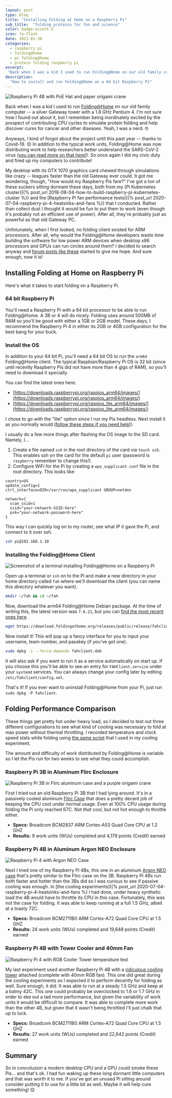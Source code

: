 ```yaml
---
layout: post
type: blog
title: "Installing Folding at Home on a Raspberry Pi"
sub_title:  "folding proteins for fun and science"
color: badge-accent-2
icon: fa-flask
date: 2021-01-30
categories:
  - raspberry pi
  - folding@home
  - pi folding@home
  - protein folding raspberry pi
excerpt:
 "Back when I was a kid I used to run Folding@Home on our old family computer -- a silver Gateway tower with a 1.8 GHz Pentium 4. I'm not sure how I found out about it, but I remember being inordinately excited by the prospect of contributing CPU cycles to simulate protein folding and help discover cures for cancer and other diseases. Today, you can buy a quad core Raspberry Pi that is more powerful than that Gateway for $35. Let's have some fun and see how well it can fold proteins!"
description:
  "How to install and run Folding@Home on a 64 bit Raspberry Pi"
---
```


<div>
<img src="https://images.downey.io/raspi/raspi-origami.jpg" alt="Raspberry Pi 4B with PoE Hat and paper origami crane">
</div>

Back when I was a kid I used to run [Folding@Home](https://foldingathome.org/) on our old family computer -- a silver Gateway tower with a 1.8 GHz Pentium 4. I'm not sure how I found out about it, but I remember being inordinately excited by the prospect of contributing CPU cycles to simulate protein folding and help discover cures for cancer and other diseases. Yeah, I was a nerd. 🤓

Anyways, I kind of forgot about the project until this past year -- thanks to Covid-19. 😒 In addition to the typical work units, Folding@Home was now distributing work to help researchers better understand the SARS-CoV-2 virus ([you can read more on that here!](https://foldingathome.org/diseases/infectious-diseases/covid-19/)). So once again I did my civic duty and fired up my computers to contribute!

My desktop with its GTX 1070 graphics card chewed through simulations like crazy -- leagues faster than the old Gateway ever could. It got me wondering, though, "How would my Raspberry Pis fare?" I've got a ton of these suckers sitting dormant these days, both from my [Pi Kubernetes cluster]({% post_url 2018-08-04-how-to-build-raspberry-pi-kubernetes-cluster %}) and the [Raspberry Pi fan performance tests]({% post_url 2020-07-04-raspberry-pi-4-heatsinks-and-fans %}) that I conducted. Rather than collect dust I thought it would be fun to put them to work (even though it's probably not an efficient use of power). After all, they're probably just as powerful as that old Gateway PC.

Unfotunately, when I first looked, no folding client existed for ARM processors. After all, why would the Folding@Home developers waste time building the software for low power ARM devices when desktop x86 processors and GPUs can run circles around them? I decided to search anyway and [forum posts like these](https://foldingforum.org/viewtopic.php?t=35998) started to give me hope. And sure enough, now it is!

## Installing Folding at Home on Raspberry Pi
Here's what it takes to start folding on a Raspberry Pi.

### 64 bit Raspberry Pi
You'll need a Raspberry Pi with a 64 bit processor to be able to run Folding@Home. A 3B or 4 will do nicely. Folding uses around 500MB of RAM so you'll be good with either a 1GB or 2GB model. These days, I recommend the Raspberry Pi 4 in either its 2GB or 4GB configuration for the best bang for your buck.

### Install the OS
In addition to your 64 bit Pi, you'll need a 64 bit OS to run the `arm64` Folding@Home client. The typical Raspbian/Raspberry Pi OS is 32 bit (since until recently Raspberry Pis did not have more than 4 gigs of RAM), so you'll need to download it specially.

You can find the latest ones here:
* [https://downloads.raspberrypi.org/raspios_arm64/images/](https://downloads.raspberrypi.org/raspios_arm64/images/)
* [https://downloads.raspberrypi.org/raspios_lite_arm64/images/](https://downloads.raspberrypi.org/raspios_lite_arm64/images/)

I chose to go with the "lite" option since I run my Pis headless. Next install it as you normally would ([follow these steps if you need help!](https://www.raspberrypi.org/documentation/installation/installing-images/)).

I usually do a few more things after flashing the OS image to the SD card. Namely, I...

1. Create a file named `ssh` in the root directory of the card via `touch ssh`. This enables ssh on the card for the default `pi` user (password is `raspberry` remember to change this!).
2. Configure WiFi for the Pi by creating a `wpa_supplicant.conf` file in the root directory. This looks like:

```
country=US
update_config=1
ctrl_interface=DIR=/var/run/wpa_supplicant GROUP=netdev

network={
  scan_ssid=1
  ssid="your-network-SSID-here"
  psk="your-network-password-here"
}
```

This way I can quickly log on to my router, see what IP it gave the Pi, and connect to it over ssh.

```bash
ssh pi@192.168.1.10
```

### Installing the Folding@Home Client

<div>
<img src="https://images.downey.io/raspi/raspi-folding-installation.png" alt="Screenshot of a terminal installing Folding@Home on a Raspberry Pi">
</div>

Open up a terminal or `ssh` on to the Pi and make a new directory in your home directory called `fah` where we'll download the client (you can name this directory whatever you want).

```bash
mkdir ~/fah && cd ~/fah
```

Now, download the arm64 Folding@Home Debian package. At the time of writing this, the latest version was `7.6.21`, but you can [find the most recent ones here](https://download.foldingathome.org/releases/public/release/fahclient/debian-stable-arm64/).

```bash
wget https://download.foldingathome.org/releases/public/release/fahclient/debian-stable-arm64/v7.6/fahclient_7.6.21_arm64.deb -O fahclient.deb
```

Now install it! This will pop up a fancy interface for you to input your username, team number, and passkey (if you've got one).

```bash
sudo dpkg -i --force-depends fahclient.deb
```

It will also ask if you want to run it as a service automatically on start up. If you choose this you'll be able to see an entry for `FAHClient.service` under your `systemd` services. You can always change your config later by editing `/etc/fahclient/config.xml`.

That's it! If you ever want to uninstall Folding@Home from your Pi, just run `sudo dpkg -P fahclient`.

## Folding Performance Comparison
These things get pretty hot under heavy load, so I decided to test out three different configurations to see what kind of cooling was necessary to fold at max power without thermal throttling. I recorded temperature and clock speed stats while folding using [the same script](https://github.com/tcdowney/knick-knacks/blob/7cc6c9e47fd918f5d68bb938dec952dd2a323b58/raspberry-pi/raspi-metrics.sh) that I used in my cooling experiment.

The amount and difficulty of work distributed by Folding@Home is variable so I let the Pis run for two weeks to see what they could accomplish.

### Raspberry Pi 3B in Aluminum Flirc Enclosure
<div>
<img src="https://images.downey.io/raspi/raspi-3b-flirc.jpg" alt="Raspberry Pi 3B in Flirc aluminum case and a purple origami crane">
</div>

First I tried out an old Raspberry Pi 3B that I had lying around. It's in a passively cooled aluminum [Flirc Case](https://amzn.to/3e0zOiA) that does a pretty decent job of keeping the CPU cool under normal usage. Even at 100% CPU usage during folding the Pi only reached 67C. Not _that_ cool, but not hot enough to throttle either.

* **Specs:** Broadcom BCM2837 ARM Cortex-A53 Quad Core CPU at 1.2 GHZ
* **Results:** 9 work units (WUs) completed and 4,179 points (Credit) earned

### Raspberry Pi 4B in Aluminum Argon NEO Enclosure
<div>
<img src="https://images.downey.io/raspi/raspi-argon-neo.jpg" alt="Raspberry Pi 4 with Argon NEO Case">
</div>


Next I tried one of my Raspberry Pi 4Bs, this one in an aluminum [Argon NEO case](https://amzn.to/2BtOzO4) that's pretty similar to the Flirc case on the 3B. Raspberry Pi 4Bs run both faster and hotter than the 3Bs did so I was curious to see if passive cooling was enough. In [the cooling experiments]({% post_url 2020-07-04-raspberry-pi-4-heatsinks-and-fans %} I had done, under heavy synthetic load the 4B would have to throttle its CPU in this case. Fortunately, this was not the case for folding. It was able to keep running at a full 1.5 GHz, albeit at a toasty 72C.

* **Specs:** Broadcom BCM2711B0 ARM Cortex-A72 Quad Core CPU at 1.5 GHZ
* **Results:** 24 work units (WUs) completed and 19,648 points (Credit) earned

### Raspberry Pi 4B with Tower Cooler and 40mm Fan
<div>
<img src="https://images.downey.io/raspi/raspi-cooler-tower.jpg" alt="Raspberry Pi 4 with RGB Cooler Tower temperature test">
</div>

My last experiment used another Raspberry Pi 4B with a [ridiculous cooling tower](https://amzn.to/3iy4U4C) attached (complete with 40mm RGB fan). This one did great during the cooling experiments so I expected it to perform decently for folding as well. Sure enough, it did. It was able to run at a steady 1.5 GHz and keep at a balmy 42C. This one could probably be overclocked to 1.6 or 1.7 GHz in order to eke out a tad more performance, but given the variability of work units it would be difficult to compare. It was able to complete more work than the other 4B, but given that it wasn't being throttled I'll just chalk that up to luck.

* **Specs:** Broadcom BCM2711B0 ARM Cortex-A72 Quad Core CPU at 1.5 GHZ
* **Results:** 27 work units (WUs) completed and 22,642 points (Credit) earned

## Summary
So in concolusion a modern desktop CPU and a GPU could smoke these Pis... and that's ok. I had fun waking up these long dormant little computers and that was worth it to me. If you've got an unused Pi sitting around consider putting it to use for a little bit as well. Maybe it will help cure something! 😊
